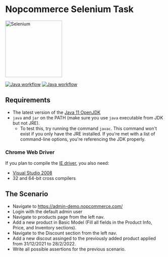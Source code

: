 # Nopcommerce Selenium Task

<a href="https://selenium.dev"><img src="https://selenium.dev/images/selenium_logo_square_green.png" width="180" alt="Selenium"/></a>

[![Java workflow](https://github.com/SeleniumHQ/selenium/workflows/Java%20workflow/badge.svg)](https://github.com/SeleniumHQ/selenium/actions?query=workflow%3A%22Java+workflow%22)
[![Java workflow](https://github.com/SeleniumHQ/selenium/workflows/Java%20workflow/badge.svg)](https://github.com/SeleniumHQ/selenium/actions?query=workflow%3A%22Java+workflow%22)

## Requirements

- The latest version of the [Java 11 OpenJDK](https://openjdk.java.net/)
- `java` and `jar` on the PATH (make sure you use `java` executable from JDK but not JRE).
  - To test this, try running the command `javac`. This command won't exist if you only have the JRE
    installed. If you're met with a list of command-line options, you're referencing the JDK properly.

### Chrome Web Driver

If you plan to compile the
[IE driver](https://github.com/SeleniumHQ/selenium/wiki/chromeDriver),
you also need:

- [Visual Studio 2008](https://www.visualstudio.com/)
- 32 and 64-bit cross compilers

## The Scenario

- Navigate to https://admin-demo.nopcommerce.com/
- Login with the default admin user
- Navigate to products page from the left nav.
- Add a new product in Basic Model (Fill all fields in the Product Info, Price, and Inventory sections).
- Navigate to the Discount section from the left nav.
- Add a new discout assinged to the previously added product applied from 31/12/2021 to 28/2/2022.
- Write all possible assertions for the previous scenario.
